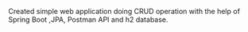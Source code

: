 Created simple web application doing CRUD operation with the help of Spring Boot ,JPA, Postman API and h2 database.
